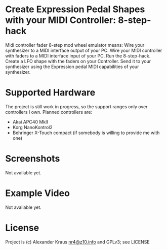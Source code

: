 # Create Expression Pedal Shapes with your MIDI Controller: 8-step-hack
Midi controller fader 8-step mod wheel emulator means: Wire your synthesizer to a MIDI interface output of your PC. Wire your MIDI controller with faders to a MIDI
interface input of your PC. Run the 8-step-hack. Create a LFO shape with the faders on your Controller. Send it to your synthesizer using the Expression pedal MIDI 
capabilities of your synthesizer.

# Supported Hardware
The project is still work in progress, so the support ranges only over controllers I own. Planned controllers are:
* Akai APC40 MkII
* Korg NanoKontrol2
* Behringer X-Touch compact (if somebody is willing to provide me with one)

# Screenshots
Not available yet.

# Example Video
Not available yet.

# License
Project is (c) Alexander Kraus <nr4@z10.info> and GPLv3; see LICENSE 
